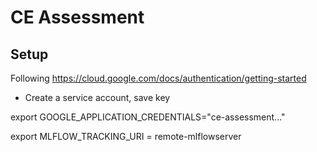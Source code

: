 # CE Assessment

## Setup

Following https://cloud.google.com/docs/authentication/getting-started

* Create a service account, save key

export GOOGLE_APPLICATION_CREDENTIALS="ce-assessment..."


export MLFLOW_TRACKING_URI = remote-mlflowserver